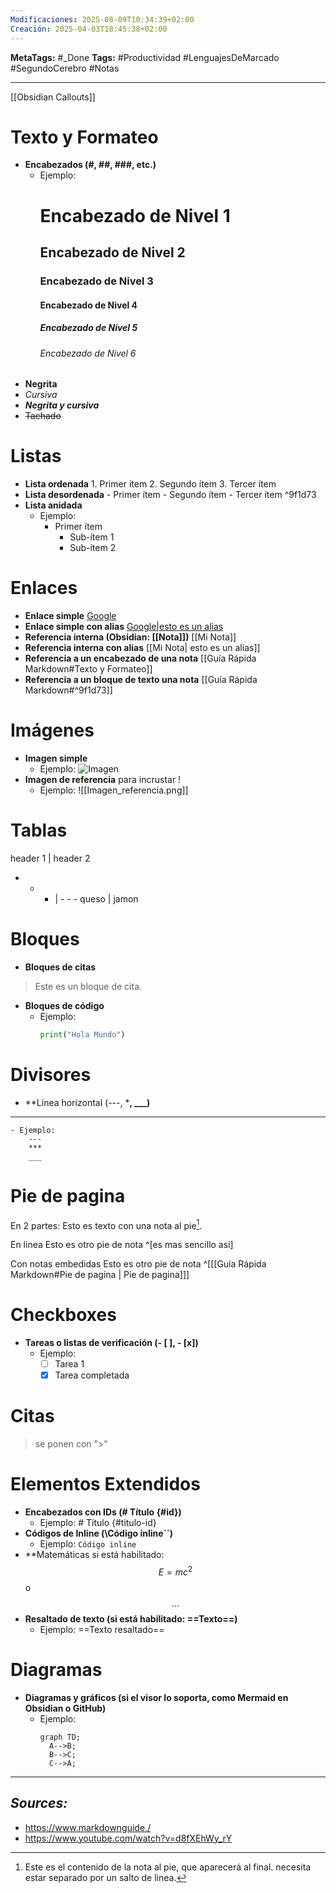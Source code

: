 ```yaml
---
Modificaciones: 2025-08-09T10:34:39+02:00
Creación: 2025-04-03T18:45:38+02:00
---
```

**MetaTags:** #_Done 
**Tags:** #Productividad  #LenguajesDeMarcado #SegundoCerebro #Notas
- - -
[[Obsidian Callouts]]

# Texto y Formateo
- **Encabezados (#, ##, ###, etc.)**
    - Ejemplo: 
        # Encabezado de Nivel 1
        ## Encabezado de Nivel 2
        ### Encabezado de Nivel 3
        #### Encabezado de Nivel 4
        ##### Encabezado de Nivel 5
        ###### Encabezado de Nivel 6
- **Negrita**
- *Cursiva*
- ***Negrita y cursiva***
- ~~Tachado~~
# Listas
- **Lista ordenada**
        1. Primer ítem
        2. Segundo ítem
        3. Tercer ítem
- **Lista desordenada**
        - Primer ítem
        - Segundo ítem
        - Tercer ítem ^9f1d73
- **Lista anidada**
    - Ejemplo:
        - Primer ítem
            - Sub-ítem 1
            - Sub-ítem 2
# Enlaces
- **Enlace simple**
	[Google](https://www.google.com)
- **Enlace simple con alias**
	[Google|esto es un alias](https://www.google.com)
- **Referencia interna (Obsidian: [[Nota]])**
	[[Mi Nota]]
- **Referencia interna con alias**
	[[Mi Nota| esto es un alias]]
- **Referencia a un encabezado de una nota**
	[[Guía Rápida Markdown#Texto y Formateo]]
- **Referencia a un bloque de texto una nota**
	[[Guía Rápida Markdown#^9f1d73]]
# Imágenes
- **Imagen simple**
    - Ejemplo: ![Imagen](https://via.placeholder.com/150)
- **Imagen de referencia** para incrustar !
    - Ejemplo: ![[Imagen_referencia.png]]
# Tablas

header 1 | header 2
- - - | - - - 
queso | jamon 

# Bloques
- **Bloques de citas**

> Este es un bloque de cita.

- **Bloques de código**
    - Ejemplo:
        ```python
        print("Hola Mundo")
        ```
# Divisores
- **Línea horizontal (---, ***, ___)**
- - - 
    - Ejemplo:
        ---
        ***
        ___
# Pie de pagina
En 2 partes:
Esto es texto con una nota al pie[^1].

[^1]: Este es el contenido de la nota al pie, que aparecerá al final. necesita estar separado por un salto de linea.

En linea
Esto es otro pie de nota ^[es mas sencillo asi]

Con notas embedidas
Esto es otro pie de nota ^[[[Guía Rápida Markdown#Pie de pagina | Pie de pagina]]]
 
# Checkboxes
- **Tareas o listas de verificación (- [ ], - [x])**
    - Ejemplo:
        - [ ] Tarea 1
        - [x] Tarea completada
# Citas
> se ponen con ">"
# Elementos Extendidos
- **Encabezados con IDs (# Título {#id})**
    - Ejemplo: # Título {#titulo-id}
- **Códigos de Inline (\Código inline\`\`)**
    - Ejemplo: `Código inline`
- **Matemáticas si está habilitado: 
 $$E = mc^2$$ 
 o 
$$...$$
- **Resaltado de texto (si está habilitado: ==Texto==)**
    - Ejemplo: ==Texto resaltado==
# Diagramas
- **Diagramas y gráficos (si el visor lo soporta, como Mermaid en Obsidian o GitHub)**
    - Ejemplo:
        ```mermaid
        graph TD;
          A-->B;
          B-->C;
          C-->A;
        ```
- - - 

## ***Sources:***
- https://www.markdownguide./
- https://www.youtube.com/watch?v=d8fXEhWy_rY
